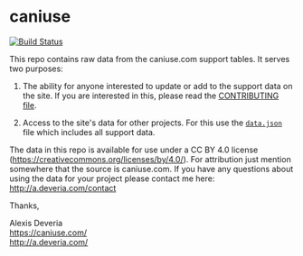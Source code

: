 # caniuse

[![Build Status](https://travis-ci.org/Fyrd/caniuse.svg?branch=master)](https://travis-ci.org/Fyrd/caniuse)

This repo contains raw data from the caniuse.com support tables. It serves two purposes:

1. The ability for anyone interested to update or add to the support data on the site. If you are interested in this, please read the [CONTRIBUTING file](CONTRIBUTING.md).

2. Access to the site's data for other projects. For this use the [`data.json`](data.json) file which includes all support data.

The data in this repo is available for use under a CC BY 4.0 license (https://creativecommons.org/licenses/by/4.0/). For attribution just mention somewhere that the source is caniuse.com. If you have any questions about using the data for your project please contact me here: http://a.deveria.com/contact

Thanks,

Alexis Deveria
<br>https://caniuse.com/
<br>http://a.deveria.com/

